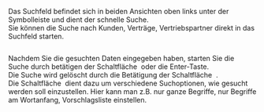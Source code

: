 <!DOCTYPE html>
<html>
<head>
<meta charset="utf-8">
<meta name="viewport" content="width=device-width, initial-scale=1.0">
<title>300_Suche.md</title>
<link rel="stylesheet" href="https://stackedit.io/res-min/themes/base.css" />
<script type="text/javascript" src="https://cdn.mathjax.org/mathjax/latest/MathJax.js?config=TeX-AMS_HTML"></script>
</head>
<body><div class="container"><p>Das Suchfeld befindet sich in beiden Ansichten oben links unter der Symbolleiste und dient der schnelle Suche. <br>
Sie können die Suche nach Kunden, Verträge, Vertriebspartner direkt in das Suchfeld starten.</p>

<p><img src="http://xpecto.github.io/docs/img/img_1461051633271.png" alt="" title=""></p>

<p>Nachdem Sie die gesuchten Daten eingegeben haben, starten Sie die Suche durch betätigen der Schaltfläche <img src="http://xpecto.github.io/docs/img/img_1461050124818.png" alt="" title=""> oder die Enter-Taste.  <br>
Die Suche wird gelöscht durch die Betätigung der Schaltfläche <img src="http://xpecto.github.io/docs/img/img_1461050223348.png" alt="" title=""> .  <br>
Die Schaltfläche  <img src="http://xpecto.github.io/docs/img/img_1461050283667.png" alt="" title=""> dient dazu um verschiedene Suchoptionen, wie gesucht  werden soll einzustellen. Hier kann man z.B. nur ganze Begriffe, nur Begriffe am Wortanfang, Vorschlagsliste einstellen.</p></div></body>
</html>